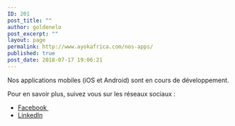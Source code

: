 ```yaml
---
ID: 201
post_title: ""
author: goldenelo
post_excerpt: ""
layout: page
permalink: http://www.ayokafrica.com/nos-apps/
published: true
post_date: 2018-07-17 19:06:21
---
```

Nos applications mobiles (iOS et Android) sont en cours de développement.

Pour en savoir plus, suivez vous sur les réseaux sociaux :
<ul>
 	<li><a href="https://www.facebook.com/ayokafrica/">Facebook </a></li>
 	<li><a href="https://www.linkedin.com/company/ayokafrica/">LinkedIn</a></li>
</ul>
&nbsp;
